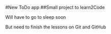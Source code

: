 #New ToDo app
##Small project to learn2Code

Will have to go to sleep soon

But need to finish the lessons on Git and GitHub
